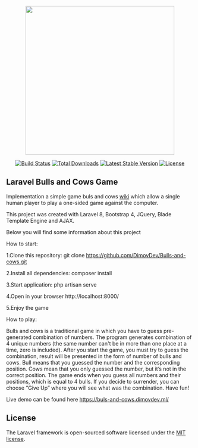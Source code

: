 <p align="center"><a href="https://laravel.com" target="_blank"><img src="https://raw.githubusercontent.com/laravel/art/master/logo-lockup/5%20SVG/2%20CMYK/1%20Full%20Color/laravel-logolockup-cmyk-red.svg" width="400"></a></p>

<p align="center">
<a href="https://travis-ci.org/laravel/framework"><img src="https://travis-ci.org/laravel/framework.svg" alt="Build Status"></a>
<a href="https://packagist.org/packages/laravel/framework"><img src="https://poser.pugx.org/laravel/framework/d/total.svg" alt="Total Downloads"></a>
<a href="https://packagist.org/packages/laravel/framework"><img src="https://poser.pugx.org/laravel/framework/v/stable.svg" alt="Latest Stable Version"></a>
<a href="https://packagist.org/packages/laravel/framework"><img src="https://poser.pugx.org/laravel/framework/license.svg" alt="License"></a>
</p>

## Laravel Bulls and Cows Game

Implementation a simple game buls and cows [wiki](https://bg.wikipedia.org/wiki/%D0%91%D0%B8%D0%BA%D0%BE%D0%B2%D0%B5_%D0%B8_%D0%BA%D1%80%D0%B0%D0%B2%D0%B8)  which allow a single human player to play a one-sided game against the computer.

This project was created with Laravel 8, Bootstrap 4, JQuery, Blade Template Engine and AJAX.

Below you will find some information about this project

How to start:

1.Clone this repository: git clone https://github.com/DimovDev/Bulls-and-cows.git

2.Install all dependencies: composer install

3.Start application: php artisan serve

4.Open in your browser http://localhost:8000/

5.Enjoy the game

How to play:

Bulls and cows is a traditional game in which you have to guess pre-generated combination of numbers. The program generates combination of 4 unique numbers (the same number can't be in more than one place at a time, zero is included). After you start the game, you must try to guess the combination, result will be presented in the form of number of bulls and cows. Bull means that you guessed the number and the corresponding position. Cows mean that you only guessed the number, but it’s not in the correct position. The game ends when you guess all numbers and their positions, which is equal to 4 bulls. If you decide to surrender, you can choose “Give Up” where you will see what was the combination. Have fun!

Live demo can be found here https://buls-and-cows.dimovdev.ml/
## License

The Laravel framework is open-sourced software licensed under the [MIT license](https://opensource.org/licenses/MIT).
